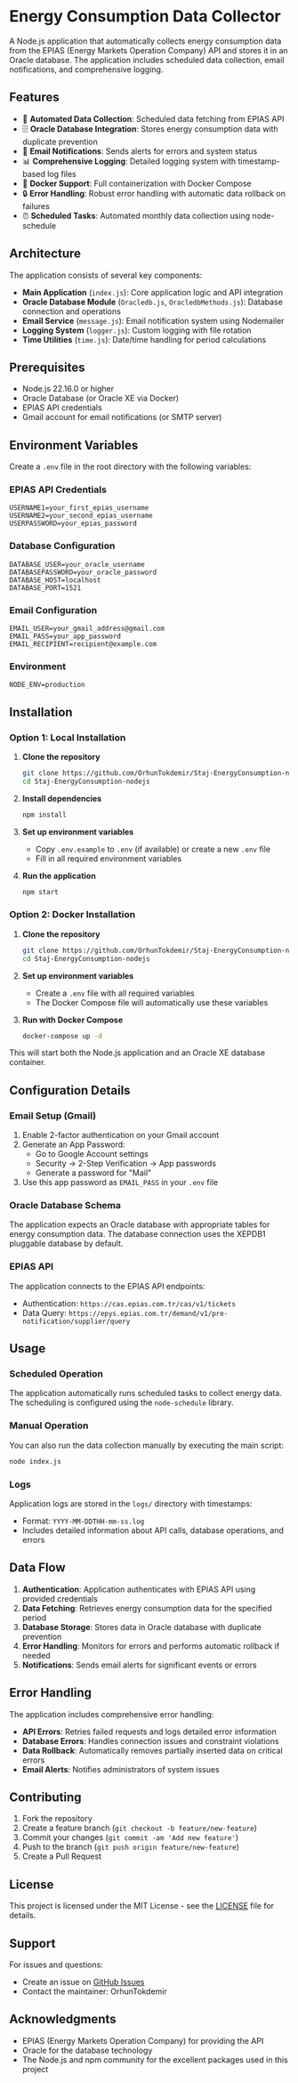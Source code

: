 # Energy Consumption Data Collector

A Node.js application that automatically collects energy consumption data from the EPIAS (Energy Markets Operation Company) API and stores it in an Oracle database. The application includes scheduled data collection, email notifications, and comprehensive logging.

## Features

- 🔄 **Automated Data Collection**: Scheduled data fetching from EPIAS API
- 🗄️ **Oracle Database Integration**: Stores energy consumption data with duplicate prevention
- 📧 **Email Notifications**: Sends alerts for errors and system status
- 📊 **Comprehensive Logging**: Detailed logging system with timestamp-based log files
- 🐳 **Docker Support**: Full containerization with Docker Compose
- 🔒 **Error Handling**: Robust error handling with automatic data rollback on failures
- ⏰ **Scheduled Tasks**: Automated monthly data collection using node-schedule

## Architecture

The application consists of several key components:

- **Main Application** (`index.js`): Core application logic and API integration
- **Oracle Database Module** (`Oracledb.js`, `OracledbMethods.js`): Database connection and operations
- **Email Service** (`message.js`): Email notification system using Nodemailer
- **Logging System** (`logger.js`): Custom logging with file rotation
- **Time Utilities** (`time.js`): Date/time handling for period calculations

## Prerequisites

- Node.js 22.16.0 or higher
- Oracle Database (or Oracle XE via Docker)
- EPIAS API credentials
- Gmail account for email notifications (or SMTP server)

## Environment Variables

Create a `.env` file in the root directory with the following variables:

### EPIAS API Credentials
```env
USERNAME1=your_first_epias_username
USERNAME2=your_second_epias_username
USERPASSWORD=your_epias_password
```

### Database Configuration
```env
DATABASE_USER=your_oracle_username
DATABASEPASSWORD=your_oracle_password
DATABASE_HOST=localhost
DATABASE_PORT=1521
```

### Email Configuration
```env
EMAIL_USER=your_gmail_address@gmail.com
EMAIL_PASS=your_app_password
EMAIL_RECIPIENT=recipient@example.com
```

### Environment
```env
NODE_ENV=production
```

## Installation

### Option 1: Local Installation

1. **Clone the repository**
   ```bash
   git clone https://github.com/OrhunTokdemir/Staj-EnergyConsumption-nodejs.git
   cd Staj-EnergyConsumption-nodejs
   ```

2. **Install dependencies**
   ```bash
   npm install
   ```

3. **Set up environment variables**
   - Copy `.env.example` to `.env` (if available) or create a new `.env` file
   - Fill in all required environment variables

4. **Run the application**
   ```bash
   npm start
   ```

### Option 2: Docker Installation

1. **Clone the repository**
   ```bash
   git clone https://github.com/OrhunTokdemir/Staj-EnergyConsumption-nodejs.git
   cd Staj-EnergyConsumption-nodejs
   ```

2. **Set up environment variables**
   - Create a `.env` file with all required variables
   - The Docker Compose file will automatically use these variables

3. **Run with Docker Compose**
   ```bash
   docker-compose up -d
   ```

This will start both the Node.js application and an Oracle XE database container.

## Configuration Details

### Email Setup (Gmail)

1. Enable 2-factor authentication on your Gmail account
2. Generate an App Password:
   - Go to Google Account settings
   - Security → 2-Step Verification → App passwords
   - Generate a password for "Mail"
3. Use this app password as `EMAIL_PASS` in your `.env` file

### Oracle Database Schema

The application expects an Oracle database with appropriate tables for energy consumption data. The database connection uses the XEPDB1 pluggable database by default.

### EPIAS API

The application connects to the EPIAS API endpoints:
- Authentication: `https://cas.epias.com.tr/cas/v1/tickets`
- Data Query: `https://epys.epias.com.tr/demand/v1/pre-notification/supplier/query`

## Usage

### Scheduled Operation

The application automatically runs scheduled tasks to collect energy data. The scheduling is configured using the `node-schedule` library.

### Manual Operation

You can also run the data collection manually by executing the main script:

```bash
node index.js
```

### Logs

Application logs are stored in the `logs/` directory with timestamps:
- Format: `YYYY-MM-DDTHH-mm-ss.log`
- Includes detailed information about API calls, database operations, and errors

## Data Flow

1. **Authentication**: Application authenticates with EPIAS API using provided credentials
2. **Data Fetching**: Retrieves energy consumption data for the specified period
3. **Database Storage**: Stores data in Oracle database with duplicate prevention
4. **Error Handling**: Monitors for errors and performs automatic rollback if needed
5. **Notifications**: Sends email alerts for significant events or errors

## Error Handling

The application includes comprehensive error handling:

- **API Errors**: Retries failed requests and logs detailed error information
- **Database Errors**: Handles connection issues and constraint violations
- **Data Rollback**: Automatically removes partially inserted data on critical errors
- **Email Alerts**: Notifies administrators of system issues

## Contributing

1. Fork the repository
2. Create a feature branch (`git checkout -b feature/new-feature`)
3. Commit your changes (`git commit -am 'Add new feature'`)
4. Push to the branch (`git push origin feature/new-feature`)
5. Create a Pull Request

## License

This project is licensed under the MIT License - see the [LICENSE](LICENSE) file for details.

## Support

For issues and questions:
- Create an issue on [GitHub Issues](https://github.com/OrhunTokdemir/Staj-EnergyConsumption-nodejs/issues)
- Contact the maintainer: OrhunTokdemir

## Acknowledgments

- EPIAS (Energy Markets Operation Company) for providing the API
- Oracle for the database technology
- The Node.js and npm community for the excellent packages used in this project